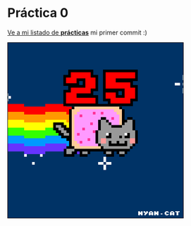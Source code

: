  # Práctica 0
 [Ve a mi listado de **prácticas**](https://github.com/LourdesLozano/LTAW-Practicas/wiki)
mi primer commit :)

![](Ejercicio2-img1.gif)